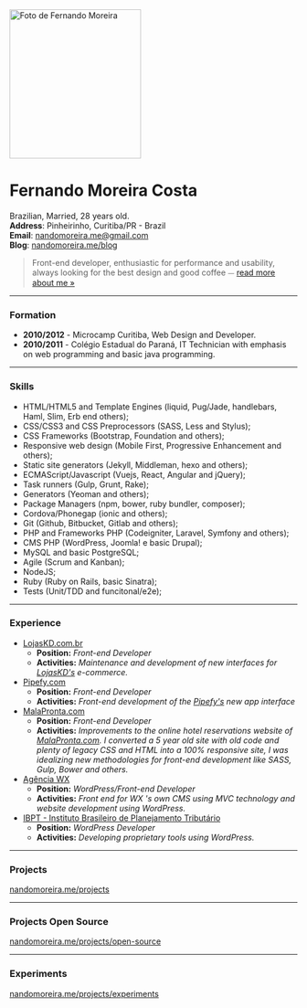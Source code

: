 
<div class="avatar">
  <img src="/images/about/avatar.jpg" alt="Foto de Fernando Moreira" width="230" height="261">
</div>

# **Fernando Moreira Costa**

Brazilian, Married, 28 years old. <br>
**Address**: Pinheirinho, Curitiba/PR - Brazil <br>
**Email**: [nandomoreira.me@gmail.com](mailto:nandomoreira.me@gmail.com) <br>
**Blog**: [nandomoreira.me/blog](/blog)

> Front-end developer, enthusiastic for performance and usability, always looking for the best design and good coffee ⏤ [read more about me &raquo;](/about)

---

### Formation

* **2010/2012** - Microcamp Curitiba, Web Design and Developer.
* **2010/2011** - Colégio Estadual do Paraná, IT Technician with emphasis on web programming and basic java programming.

---

### Skills

* HTML/HTML5 and Template Engines (liquid, Pug/Jade, handlebars, Haml, Slim, Erb end others);
* CSS/CSS3 and CSS Preprocessors (SASS, Less and Stylus);
* CSS Frameworks (Bootstrap, Foundation and others);
* Responsive web design (Mobile First, Progressive Enhancement and others);
* Static site generators (Jekyll, Middleman, hexo and others);
* ECMAScript/Javascript (Vuejs, React, Angular and jQuery);
* Task runners (Gulp, Grunt, Rake);
* Generators (Yeoman and others);
* Package Managers (npm, bower, ruby bundler, composer);
* Cordova/Phonegap (ionic and others);
* Git (Github, Bitbucket, Gitlab and others);
* PHP and Frameworks PHP (Codeigniter, Laravel, Symfony and others);
* CMS PHP (WordPress, Joomla! e basic Drupal);
* MySQL and basic PostgreSQL;
* Agile (Scrum and Kanban);
* NodeJS;
* Ruby (Ruby on Rails, basic Sinatra);
* Tests (Unit/TDD and funcitonal/e2e);

---

### Experience

* [LojasKD.com.br](https://www.lojaskd.com.br/)
    * **Position:** *Front-end Developer*
    * **Activities:** *Maintenance and development of new interfaces for [LojasKD's](https://www.lojaskd.com.br/) e-commerce.*
* [Pipefy.com](http://pipefy.com)
    * **Position:** *Front-end Developer*
    * **Activities:** *Front-end development of the [Pipefy's](http://app.pipefy.com) new app interface*
* [MalaPronta.com](http://malapronta.com.br/)
    * **Position:** *Front-end Developer*
    * **Activities:** *Improvements to the online hotel reservations website of [MalaPronta.com](http://malapronta.com.br/). I converted a 5 year old site with old code and plenty of legacy CSS and HTML into a 100% responsive site, I was idealizing new methodologies for front-end development like SASS, Gulp, Bower and others.*
* [Agência WX](http://agenciawx.com.br/)
    * **Position:** *WordPress/Front-end Developer*
    * **Activities:** *Front end for WX 's own CMS using MVC technology and website development using WordPress.*
* [IBPT - Instituto Brasileiro de Planejamento Tributário](http://www.ibpt.org.br/)
    * **Position:** *WordPress Developer*
    * **Activities:** *Developing proprietary tools using WordPress.*
---

### Projects

[nandomoreira.me/projects](/projects)

---

### Projects Open Source

[nandomoreira.me/projects/open-source](/projects/open-source)

---

### Experiments

[nandomoreira.me/projects/experiments](/projects/experiments)
